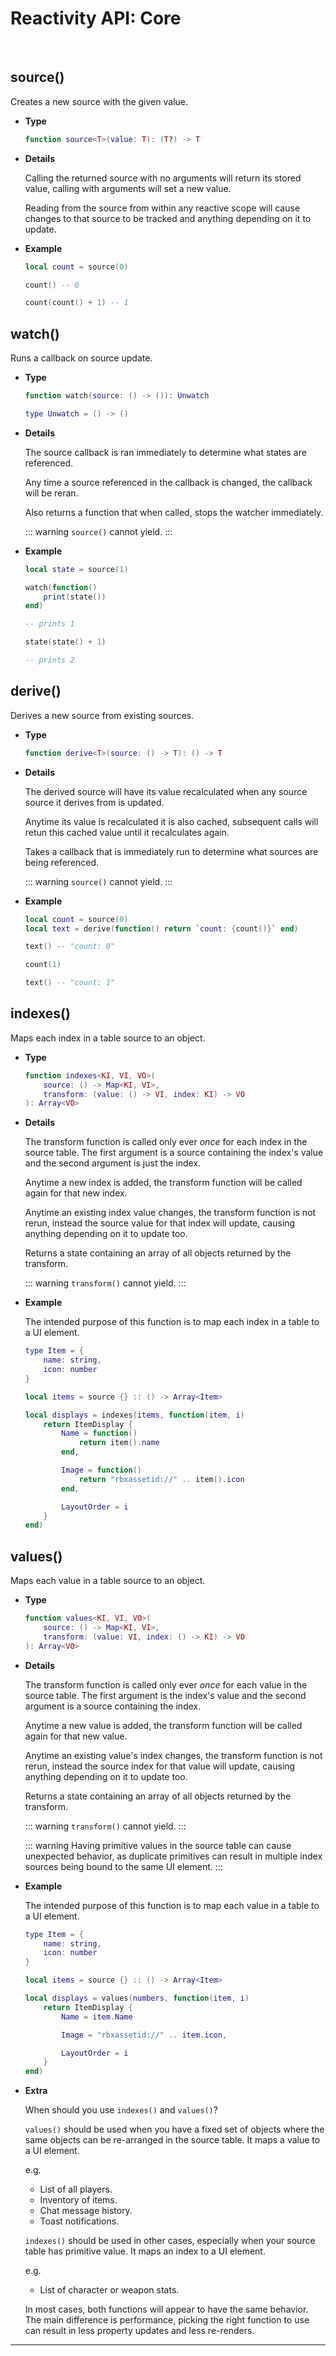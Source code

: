 # Reactivity API: Core

<br/>

## source()

Creates a new source with the given value.

- **Type**

    ```lua
    function source<T>(value: T): (T?) -> T
    ```

- **Details**

    Calling the returned source with no arguments will return its stored value,
    calling with arguments will set a new value.

    Reading from the source from within any reactive scope will cause changes
    to that source to be tracked and anything depending on it to update.

- **Example**

    ```lua
    local count = source(0)

    count() -- 0

    count(count() + 1) -- 1
    ```

## watch()

Runs a callback on source update.

- **Type**

    ```lua
    function watch(source: () -> ()): Unwatch

    type Unwatch = () -> ()
    ```

- **Details**

    The source callback is ran immediately to determine what states are
    referenced.

    Any time a source referenced in the callback is changed, the callback will
    be reran.

    Also returns a function that when called, stops the watcher immediately.

    ::: warning
    `source()` cannot yield.
    :::

- **Example**

    ```lua
    local state = source(1)

    watch(function()
        print(state())
    end)

    -- prints 1

    state(state() + 1)

    -- prints 2
    ```

## derive()

Derives a new source from existing sources.

- **Type**

    ```lua
    function derive<T>(source: () -> T): () -> T
    ```

- **Details**

    The derived source will have its value recalculated when any source source
    it derives from is updated.

    Anytime its value is recalculated it is also cached, subsequent calls will
    retun this cached value until it recalculates again.

    Takes a callback that is immediately run to determine what sources are being
    referenced.

    ::: warning
    `source()` cannot yield.
    :::

- **Example**

    ```lua
    local count = source(0)
    local text = derive(function() return `count: {count()}` end)

    text() -- "count: 0"

    count(1)

    text() -- "count: 1"
    ```

## indexes()

Maps each index in a table source to an object.

- **Type**

    ```lua
    function indexes<KI, VI, VO>(
        source: () -> Map<KI, VI>,
        transform: (value: () -> VI, index: KI) -> VO
    ): Array<VO>

- **Details**

    The transform function is called only ever *once* for each index in the
    source table. The first argument is a source containing the index's value
    and the second argument is just the index.

    Anytime a new index is added, the transform function will be called again
    for that new index.

    Anytime an existing index value changes, the transform function is not rerun,
    instead the source value for that index will update, causing anything
    depending on it to update too.

    Returns a state containing an array of all objects returned by the
    transform.

    ::: warning
    `transform()` cannot yield.
    :::

- **Example**

    The intended purpose of this function is to map each index in a table to
    a UI element.

    ```lua
    type Item = {
        name: string,
        icon: number
    }

    local items = source {} :: () -> Array<Item>

    local displays = indexes(items, function(item, i)
        return ItemDisplay {
            Name = function()
                return item().name
            end,

            Image = function()
                return "rbxassetid://" .. item().icon
            end,

            LayoutOrder = i
        }
    end)
    ```

## values()

Maps each value in a table source to an object.

- **Type**

    ```lua
    function values<KI, VI, VO>(
        source: () -> Map<KI, VI>,
        transform: (value: VI, index: () -> KI) -> VO
    ): Array<VO>

- **Details**

    The transform function is called only ever *once* for each value in the
    source table. The first argument is the index's value and
    the second argument is a source containing the index.

    Anytime a new value is added, the transform function will be called again
    for that new value.

    Anytime an existing value's index changes, the transform function is not
    rerun, instead the source index for that value will update, causing anything
    depending on it to update too.

    Returns a state containing an array of all objects returned by the
    transform.

    ::: warning
    `transform()` cannot yield.
    :::

    ::: warning
    Having primitive values in the source table can cause unexpected behavior,
    as duplicate primitives can result in multiple index sources being bound
    to the same UI element.
    :::

- **Example**

    The intended purpose of this function is to map each value in a table to
    a UI element.

    ```lua
    type Item = {
        name: string,
        icon: number
    }

    local items = source {} :: () -> Array<Item>

    local displays = values(numbers, function(item, i)
        return ItemDisplay {
            Name = item.Name

            Image = "rbxassetid://" .. item.icon,

            LayoutOrder = i
        }
    end)
    ```

- **Extra**

    When should you use `indexes()` and `values()`?

    `values()` should be used when you have a fixed set of objects where the
    same objects can be re-arranged in the source table. It maps a value to a
    UI element.

    e.g.
    - List of all players.
    - Inventory of items.
    - Chat message history.
    - Toast notifications.

    `indexes()` should be used in other cases, especially when your source table
    has primitive value. It maps an index to a UI element.

    e.g.
    - List of character or weapon stats.

    In most cases, both functions will appear to have the same behavior.
    The main difference is performance, picking the right function to use can
    result in less property updates and less re-renders.

--------------------------------------------------------------------------------
